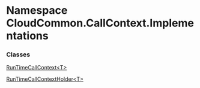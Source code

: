 #  Namespace CloudCommon.CallContext.Implementations

### Classes

 [RunTimeCallContext<T\>](CloudCommon.CallContext.Implementations.RunTimeCallContext\-1.md)

 [RunTimeCallContextHolder<T\>](CloudCommon.CallContext.Implementations.RunTimeCallContextHolder\-1.md)

	